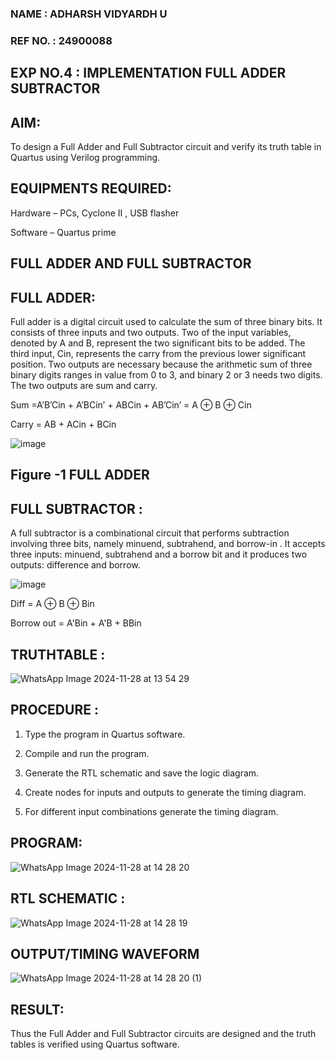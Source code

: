 ### NAME : ADHARSH VIDYARDH U

### REF NO. : 24900088

## EXP NO.4 : IMPLEMENTATION FULL ADDER SUBTRACTOR


## AIM:

To design a Full Adder and Full Subtractor circuit and verify its truth table in Quartus using Verilog programming.

## EQUIPMENTS REQUIRED:

Hardware – PCs, Cyclone II , USB flasher

Software – Quartus prime

## FULL ADDER AND FULL SUBTRACTOR

## FULL ADDER:

Full adder is a digital circuit used to calculate the sum of three binary bits. It consists of three inputs and two outputs. Two of the input variables, denoted by A and B, represent the two significant bits to be added. The third input, Cin, represents the carry from the previous lower significant position. Two outputs are necessary because the arithmetic sum of three binary digits ranges in value from 0 to 3, and binary 2 or 3 needs two digits. The two outputs are sum and carry.

Sum =A’B’Cin + A’BCin’ + ABCin + AB’Cin’ = A ⊕ B ⊕ Cin 

Carry = AB + ACin + BCin

![image](https://github.com/naavaneetha/FULL_ADDER_SUBTRACTOR/assets/154305477/0f30ba51-5ffb-4198-845f-18e054f675e7)

## Figure -1 FULL ADDER


## FULL SUBTRACTOR :

A full subtractor is a combinational circuit that performs subtraction involving three bits, namely minuend, subtrahend, and borrow-in . It accepts three inputs: minuend, subtrahend and a borrow bit and it produces two outputs: difference and borrow.

![image](https://github.com/naavaneetha/FULL_ADDER_SUBTRACTOR/assets/154305477/02b24f51-ab51-4304-9ad6-7b81ffc1ead5)

Diff = A ⊕ B ⊕ Bin 

Borrow out = A'Bin + A'B + BBin

## TRUTHTABLE :
![WhatsApp Image 2024-11-28 at 13 54 29](https://github.com/user-attachments/assets/ca73c884-9076-4a4e-af82-eb0d70d16801)


## PROCEDURE :

1.	Type the program in Quartus software.

2.	Compile and run the program.

3.	Generate the RTL schematic and save the logic diagram.

4.	Create nodes for inputs and outputs to generate the timing diagram.

5.	For different input combinations generate the timing diagram.

## PROGRAM:
![WhatsApp Image 2024-11-28 at 14 28 20](https://github.com/user-attachments/assets/1a287887-089e-4151-ac4b-29cf022ef7d5)

## RTL SCHEMATIC :
![WhatsApp Image 2024-11-28 at 14 28 19](https://github.com/user-attachments/assets/af9d50b1-3ada-4ee2-a442-9ff94ba9266b)

## OUTPUT/TIMING WAVEFORM
![WhatsApp Image 2024-11-28 at 14 28 20 (1)](https://github.com/user-attachments/assets/27c7b976-74de-48fa-a9f5-a696ef88b84b)


## RESULT:
Thus the Full Adder and Full Subtractor circuits are designed and the truth tables is verified using Quartus software.
